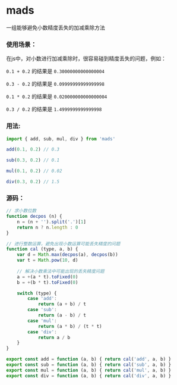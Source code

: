 # mads
一组能够避免小数精度丢失的加减乘除方法

### 使用场景：

在js中，对小数进行加减乘除时，很容易碰到精度丢失的问题，例如：

`0.1 + 0.2` 的结果是 `0.30000000000000004`

`0.3 - 0.2` 的结果是 `0.09999999999999998`

`0.1 * 0.2` 的结果是 `0.020000000000000004`

`0.3 / 0.2` 的结果是 `1.4999999999999998`

### 用法:

```js
import { add, sub, mul, div } from 'mads'

add(0.1, 0.2) // 0.3

sub(0.3, 0.2) // 0.1

mul(0.1, 0.2) // 0.02

div(0.3, 0.2) // 1.5
```

### 源码：

```js
// 求小数位数
function decpos (n) {
    n = (n + '').split('.')[1]
    return n ? n.length : 0
}

// 进行整数运算，避免出现小数运算可能丢失精度的问题
function cal (type, a, b) {
    var d = Math.max(decpos(a), decpos(b))
    var t = Math.pow(10, d)
    
    // 解决小数乘法中可能出现的丢失精度问题
    a = +(a * t).toFixed(0)
    b = +(b * t).toFixed(0)

    switch (type) {
        case 'add':
            return (a + b) / t
        case 'sub':
            return (a - b) / t
        case 'mul':
            return (a * b) / (t * t)
        case 'div':
            return a / b
    }
}

export const add = function (a, b) { return cal('add', a, b) }
export const sub = function (a, b) { return cal('sub', a, b) }
export const mul = function (a, b) { return cal('mul', a, b) }
export const div = function (a, b) { return cal('div', a, b) }

```
